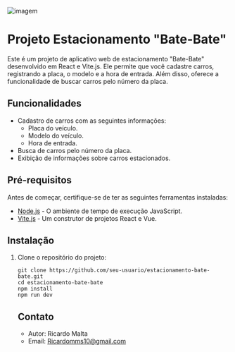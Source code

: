 ![imagem](./src/components/assests/telabate.gif)

# Projeto Estacionamento "Bate-Bate"

Este é um projeto de aplicativo web de estacionamento "Bate-Bate" desenvolvido em React e Vite.js. Ele permite que você cadastre carros, registrando a placa, o modelo e a hora de entrada. Além disso, oferece a funcionalidade de buscar carros pelo número da placa.

## Funcionalidades

- Cadastro de carros com as seguintes informações:
  - Placa do veículo.
  - Modelo do veículo.
  - Hora de entrada.
- Busca de carros pelo número da placa.
- Exibição de informações sobre carros estacionados.

## Pré-requisitos

Antes de começar, certifique-se de ter as seguintes ferramentas instaladas:

- [Node.js](https://nodejs.org/) - O ambiente de tempo de execução JavaScript.
- [Vite.js](https://vitejs.dev/) - Um construtor de projetos React e Vue.

## Instalação

1. Clone o repositório do projeto:

   ```shell
   git clone https://github.com/seu-usuario/estacionamento-bate-bate.git
   cd estacionamento-bate-bate
   npm install
   npm run dev
   ```

   ## Contato 
   - Autor: Ricardo Malta 
   - Email: Ricardomms10@gmail.com
   
